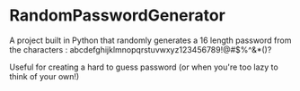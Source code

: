# RandomPasswordGenerator
A project built in Python that randomly generates a 16 length password from the characters : abcdefghijklmnopqrstuvwxyz123456789!@#$%^&*()?

Useful for creating a hard to guess password (or when you're too lazy to think of your own!)
